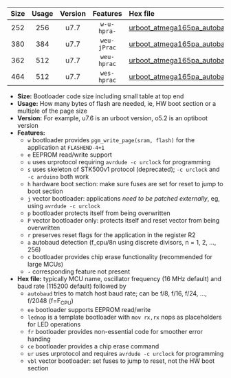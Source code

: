 |Size|Usage|Version|Features|Hex file|
|:-:|:-:|:-:|:-:|:--|
|252|256|u7.7|`w-u-hpra-`|[urboot_atmega165pa_autobaud_ur.hex](https://raw.githubusercontent.com/stefanrueger/urboot.hex/main/mcus/atmega165pa/autobaud/urboot_atmega165pa_autobaud_ur.hex)|
|380|384|u7.7|`weu-jPrac`|[urboot_atmega165pa_autobaud_ee_lednop_fr_ce_ur_vbl.hex](https://raw.githubusercontent.com/stefanrueger/urboot.hex/main/mcus/atmega165pa/autobaud/urboot_atmega165pa_autobaud_ee_lednop_fr_ce_ur_vbl.hex)|
|362|512|u7.7|`weu-hprac`|[urboot_atmega165pa_autobaud_ee_lednop_fr_ce_ur.hex](https://raw.githubusercontent.com/stefanrueger/urboot.hex/main/mcus/atmega165pa/autobaud/urboot_atmega165pa_autobaud_ee_lednop_fr_ce_ur.hex)|
|464|512|u7.7|`wes-hprac`|[urboot_atmega165pa_autobaud_ee_lednop_fr_ce.hex](https://raw.githubusercontent.com/stefanrueger/urboot.hex/main/mcus/atmega165pa/autobaud/urboot_atmega165pa_autobaud_ee_lednop_fr_ce.hex)|

- **Size:** Bootloader code size including small table at top end
- **Usage:** How many bytes of flash are needed, ie, HW boot section or a multiple of the page size
- **Version:** For example, u7.6 is an urboot version, o5.2 is an optiboot version
- **Features:**
  + `w` bootloader provides `pgm_write_page(sram, flash)` for the application at `FLASHEND-4+1`
  + `e` EEPROM read/write support
  + `u` uses urprotocol requiring `avrdude -c urclock` for programming
  + `s` uses skeleton of STK500v1 protocol (deprecated); `-c urclock` and `-c arduino` both work
  + `h` hardware boot section: make sure fuses are set for reset to jump to boot section
  + `j` vector bootloader: applications *need to be patched externally*, eg, using `avrdude -c urclock`
  + `p` bootloader protects itself from being overwritten
  + `P` vector bootloader only: protects itself and reset vector from being overwritten
  + `r` preserves reset flags for the application in the register R2
  + `a` autobaud detection (f_cpu/8n using discrete divisors, n = 1, 2, ..., 256)
  + `c` bootloader provides chip erase functionality (recommended for large MCUs)
  + `-` corresponding feature not present
- **Hex file:** typically MCU name, oscillator frequency (16 MHz default) and baud rate (115200 default) followed by
  + `autobaud` tries to match host baud rate; can be f/8, f/16, f/24, ..., f/2048 (f=F<sub>CPU</sub>)
  + `ee` bootloader supports EEPROM read/write
  + `lednop` is a template bootloader with `mov rx,rx` nops as placeholders for LED operations
  + `fr` bootloader provides non-essential code for smoother error handing
  + `ce` bootloader provides a chip erase command
  + `ur` uses urprotocol and requires `avrdude -c urclock` for programming
  + `vbl` vector bootloader: set fuses to jump to reset, not the HW boot section

